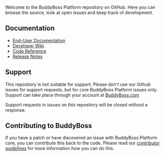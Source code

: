 Welcome to the BuddyBoss Platform repository on GitHub. Here you can browse the source, look at open issues and keep track of development.

## Documentation

- [End-User Documentation](https://www.buddyboss.com/resources/docs/)
- [Developer Wiki](https://github.com/buddyboss/buddyboss-platform/wiki)
- [Code Reference](https://www.buddyboss.com/resources/reference/)
- [Release Notes](https://github.com/buddyboss/buddyboss-platform/wiki)

## Support

This repository is not suitable for support. Please don't use our Github issues for support requests, but for core BuddyBoss Platform issues only. Support can take place through your account at [BuddyBoss.com](https://www.buddyboss.com/)

Support requests in issues on this repository will be closed without a response.

## Contributing to BuddyBoss

If you have a patch or have discovered an issue with BuddyBoss Platform core, you can contribute this back to the code. Please read our [contributor guidelines](https://github.com/buddyboss/buddyboss-platform/blob/master/.github/CONTRIBUTING.md) for more information how you can do this.

